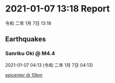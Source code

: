 # 2021-01-07 13:18 Report
令和 二年 1月 7日 13:18

## Earthquakes
### Sanriku Oki @ M4.4
2021-01-07 04:13 (令和 二年 1月 7日 04:13)
  
[epicenter @ 10km](https://www.google.com/maps/place/39°48'00%22+143°42'00%22/@39.8,143.7,17z/data=!3m1!4b1!4m5!3m4!1s0x0:0x0!8m2!3d39.8!4d143.7)